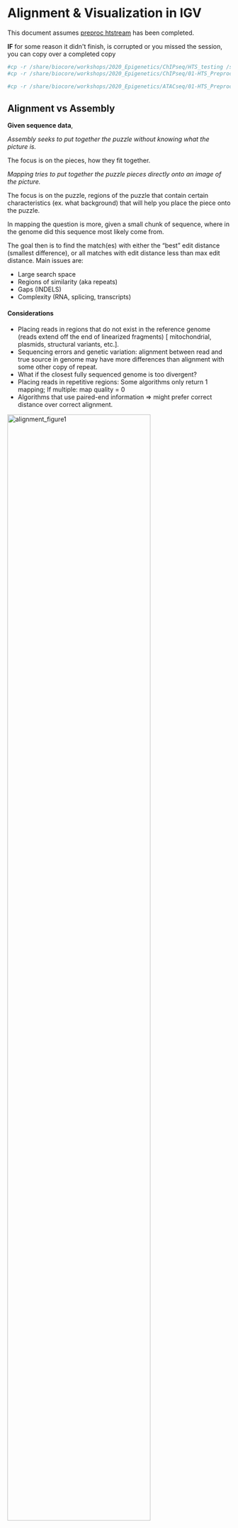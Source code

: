 # Alignment & Visualization in IGV

This document assumes [preproc htstream](./01-preproc_htstream.md) has been completed.

**IF** for some reason it didn't finish, is corrupted or you missed the session, you can copy over a completed copy

```bash
#cp -r /share/biocore/workshops/2020_Epigenetics/ChIPseq/HTS_testing /share/workshop/epigenetics_workshop/$USER/chipseq_example/.
#cp -r /share/biocore/workshops/2020_Epigenetics/ChIPseq/01-HTS_Preproc /share/workshop/epigenetics_workshop/$USER/chipseq_example/.

#cp -r /share/biocore/workshops/2020_Epigenetics/ATACseq/01-HTS_Preproc /share/workshop/epigenetics_workshop/$USER/atacseq_example/.
```

## Alignment vs Assembly

**Given sequence data**,

_Assembly seeks to put together the puzzle without knowing what the picture is._

The focus is on the pieces, how they fit together.

_Mapping tries to put together the puzzle pieces directly onto an image of the picture._

The focus is on the puzzle, regions of the puzzle that contain certain characteristics (ex. what background) that will help you place the piece onto the puzzle.  

In mapping the question is more, given a small chunk of sequence, where in the genome did this sequence most likely come from.

The goal then is to find the match(es) with either the “best” edit distance (smallest difference), or all matches with edit distance less than max edit distance. Main issues are:

* Large search space
* Regions of similarity (aka repeats)
* Gaps (INDELS)
* Complexity (RNA, splicing, transcripts)

#### Considerations
* Placing reads in regions that do not exist in the reference genome (reads extend off the end of linearized fragments) [ mitochondrial, plasmids, structural variants, etc.].
* Sequencing errors and genetic variation: alignment between read and true source in genome may have more differences than alignment with some other copy of repeat.
* What if the closest fully sequenced genome is too divergent?
* Placing reads in repetitive regions: Some algorithms only return 1 mapping; If multiple: map quality = 0
* Algorithms that use paired-end information => might prefer correct distance over correct alignment.

<img src="alignment_figures/alignment_figure1.png" alt="alignment_figure1" width="80%"/>

### Aligners
Many [alignment algorithms](https://en.wikipedia.org/wiki/List_of_sequence_alignment_software
) to choose from. Examples include:
* Spliced Aligners for RNA
  * STAR
  * HiSAT2 (formerly Tophat [Bowtie2])
  * GMAP/GSNAP
  * SOAPsplice
  * MapSplice
* Aligners that can ’clip’
  * bwa-mem
  * Bowtie2 in local mode

### Genome and Genome Annotation

Genome sequence fasta files and annotation (gff, gtf) files go together! These should be identified at the beginning of analysis.

* Genome fasta files should include all primary chromosomes, unplaced sequences and un-localized sequences, as well as any organelles. Should bet contain any contigs that represent patches, or alternative haplotypes.
* If you expect contamination, or the presence of additional sequence/genome, add the sequence(s) to the genome fasta file.
* Annotation file should be GTF (preferred), and should be the most comprehensive you can find.
  * Chromosome names in the GTF must match those in the fasta file (they don’t always do).
  * Star recommends the Genecode annotations for mouse/human

## Counting reads as a proxy for enrichment

The more you can count (and HTS sequencing systems can count a lot) the better the measure of copy number for even rare transcripts in a population.
Many techniques deal with count data (ex. RNAseq). Reads are mapped to a reference genome, transcripts are detected, and the number of reads that map to a transcript (or gene) are counted (more or less).

Technical artifacts should be considered during counting
* Mapping quality
* Map-ability (uniqueness), the read is not ambiguous
* Properly paired reads

### Alignment concepts

* Multimappers:
  * Reads that align equally well to more than one reference location.
  * Generally, multimappers are discounted in most analysis, and are often discounted in counting applications.
  * Note: multimapper “rescue” is available in some.
* Duplicates (We did this with HTStream):
  * Reads or read pairs arising from the same original library fragment, either during library preparation (PCR duplicates).
  * Generally, duplicates can only be detected reliably with paired-end sequencing.
* Clipping and Splicing  
<img src="alignment_figures/alignment_figure3.png" alt="alignment_figure3" width="50%"/>  
* Inner length, insert size, fragment length  
<img src="alignment_figures/alignment_figure4.jpg" alt="alignment_figure4" width="50%"/>  
*From https://www.biostars.org/p/106291/*

## Indexing a Reference sequence

1. First lets make sure we are where we are supposed to be and that the References directory is available.

    ```bash
    cd /share/workshop/epigenetics_workshop/$USER
    mkdir -p References
    ```

Since the references are the same for both projects we'll just create the one directory.

1. To align our data we will need the genome (fasta) and annotation (gtf) for mouse. There are many places to find them, but we are going to get them from the [GENCODE](https://www.gencodegenes.org/mouse/release_M25.html).

    We need to first get the url for the genome and annotation gtf. For most purposes we want to use the PRI (primary) genome chromosome and Basic gene annotation. At the time of this workshop the current version of GENCODE is *25*. You will want to update the scripts to use the current version.

    <img src="alignment_figures/index_figure1.png" alt="index_figure1" width="80%" style="border:5px solid #ADD8E6;"/>

    <img src="alignment_figures/index_figure2.png" alt="index_figure2" width="80%" style="border:5px solid #ADD8E6;"/>

1. Lets take a look at the help docs for BWA and its subcommands as well:

    ```bash
    module load bwa
    bwa
    ```

1. We are going to use an aligner called ['BWA MEM'](https://arxiv.org/abs/1303.3997) to align the data, but first we need to index the genome. Lets pull down the script [map_bwa.slurm](../../software_scripts/scripts/bwa_index.slurm) to index the mouse GENCODE version of the genome.

    ```bash
    wget https://raw.githubusercontent.com/ucdavis-bioinformatics-training/2020-Epigenetics_Workshop/master/software_scripts/scripts/bwa_index.slurm -O bwa_index.slurm
    less bwa_index.slurm
    ```

    <div class="script">#!/bin/bash

    #SBATCH --job-name=bam_index # Job name
    #SBATCH --nodes=1
    #SBATCH --ntasks=8
    #SBATCH --time=120
    #SBATCH --mem=40000 # Memory pool for all cores (see also --mem-per-cpu)
    #SBATCH --partition=production
    #SBATCH --account=epigenetics # cluster account to use for the job
    #SBATCH --reservation=epigenetics-workshop # cluster account reservation
    #SBATCH --output=bwa-index_%A.out # File to which STDOUT will be written
    #SBATCH --error=bwa-index_%A.err # File to which STDERR will be written

    start=`date +%s`
    echo $HOSTNAME

    outpath="References"
    mkdir -p ${outpath}

    cd ${outpath}

    wget ftp://ftp.ebi.ac.uk/pub/databases/gencode/Gencode_mouse/release_M25/GRCm38.primary_assembly.genome.fa.gz -O GRCm38.primary_assembly.genome.fa.gz
    gunzip GRCm38.primary_assembly.genome.fa.gz
    FASTA="GRCm38.primary_assembly.genome.fa"

    wget ftp://ftp.ebi.ac.uk/pub/databases/gencode/Gencode_mouse/release_M25/gencode.vM25.primary_assembly.annotation.gtf.gz -O gencode.vM25.primary_assembly.annotation.gtf.gz
    gunzip gencode.vM25.primary_assembly.annotation.gtf.gz


    module load bwa/0.7.17

    call="bwa index ${FASTA}"

    echo $call
    eval $call

    end=`date +%s`
    runtime=$((end-start))
    echo $runtime
    </div>

    When you are done, type "q" to exit.

    1. The script uses wget to download the FASTA and GTF files from GENCODE using the links you found earlier.
    1. Uncompresses them using gunzip.
    1. Run bwa in mode index.

1. Run BWA indexing when ready.

    ```bash
    sbatch bwa_index.slurm
    ```

    **IF** For the sake of time, or for some reason it didn't finish, is corrupted, or you missed the session, you can **link** over a completed copy.

    ```bash
    #ln -s /share/biocore/workshops/2020_Epigenetics/Reference/GRCm38.primary_assembly.genome.fa* /share/workshop/epigenetics_workshop/$USER/References/.
    ```

## Alignments

1. We are now ready to try an alignment on our small test dataset:

    ```bash
    cd /share/workshop/epigenetics_workshop/$USER/chipseq_example/HTS_testing
    ```

    and let's run BWA (via srun) on the pair of streamed test files we created earlier:

    ```bash
    srun --time=15:00:00 -n 8 --mem=32g --reservation=epigenetics-workshop --account=epigenetics --pty /bin/bash
    ```

    Once you've been given an interactive session we can run BWA. You can ignore the two warnings/errors and you know your on a cluster node because your server will change. Here you see I'm on tadpole, then after the srun command is successful, I am now on drove-13.

    <div class="output">msettles@tadpole:/share/workshop/msettles/chipseq_example/> HTS_testing$ srun --time=15:00:00 -n 8 --mem=32g --reservation=epigenetics-workshop --account=epigenetics --pty /bin/bash
    srun: job 29372920 queued and waiting for resources
    srun: job 29372920 has been allocated resources
    groups: cannot find name for group ID 2020
    bash: /home/msettles/.bashrc: Permission denied
    msettles@drove-13:/share/workshop/msettles/chipseq_example/> HTS_testing$
    </div>

1. Then run the bwa commands

    ```bash
    module load bwa
    bwa mem -t 8 \
       ../../References/GRCm38.primary_assembly.genome.fa \
       JLDY037E.streamed_R1.fastq.gz \
       JLDY037E.streamed_R2.fastq.gz
    ```

    In the command, we are telling bwa to count reads using the genome referencde and input file pair.

    You'll notice the program output the result to *stdout* this is nice because we can add additional processing afterwards, like sorting with samtools. But first lets take a look at the [sam/bam](../filetypes) format.

    ```bash
    module load samtools
    bwa mem -t 8 \
       ../../References/GRCm38.primary_assembly.genome.fa \
       JLDY037E.streamed_R1.fastq.gz \
       JLDY037E.streamed_R2.fastq.gz | samtools sort -o JLDY037E.streamed.bam -
    ```

    In the directory there should now be a file JLDY037E.streamed.bam that is your alignment in bam format.

    Once finished please 'exit' the srun session. You'll know you were successful when your back on tadpole

    <div class="output">msettles@drove-13:/share/workshop/msettles/chipseq_example/HTS_testing$ exit
    exit
    msettles@tadpole:/share/workshop/msettles/chipseq_example/HTS_testing$
    </div>

###  Now let's take a look at an alignment in IGV.

1.  We first need to index the bam file, will use 'samtools' for this step, which is a program to manipulate SAM/BAM files. Take a look at the options for samtools and 'samtools index'.

    ```bash
    module load samtools
    samtools
    samtools index
    ```

    We need to index the BAM file:

    ```bash
    cd /share/workshop/epigenetics_workshop/$USER/chipseq_example/HTS_testing
    samtools index JLDY037E.streamed.bam
    ```

    **IF** for some reason it didn't finish, is corrupted or you missed the session, you can copy over a completed copy

    ```bash
    #cp -r /share/biocore/workshops/2020_Epigenetics/ChIPseq/HTS_testing/JLDY037E.streamed.bam /share/workshop/epigenetics_workshop/$USER/chipseq_example/HTS_testing/.
    ```

2. Transfer JLDY037E.streamed.bam and JLDY037E.streamed.bam.bai (the index file) to your computer using scp or winSCP, or copy/paste from cat [sometimes doesn't work].

    In a new shell session on my laptop. **NOT logged into tadpole**. Replace [your_username] with your username
    ```bash
    mkdir -p ~/epigenetics_workshop
    cd ~/epigenetics_workshop
    scp [your_username]@tadpole.genomecenter.ucdavis.edu:/share/workshop/epigenetics_workshop/[your_username]/chipseq_example/HTS_testing/JLDY037E.streamed.bam* .
    ```

1. Now we are ready to use IGV.

    Go to the [IGV page at the Broad Institute](http://software.broadinstitute.org/software/igv/).

    <img src="alignment_figures/index_igv1.png" alt="index_igv1" width="80%" style="border:5px solid #ADD8E6;"/>

    And then navigate to the download page, [IGV download](http://software.broadinstitute.org/software/igv/download)

    <img src="alignment_figures/index_igv2.png" alt="index_igv2" width="80%" style="border:5px solid #ADD8E6;"/>

    Here you can download IGV for your respective platform (Window, Mac OSX, Linux), but we are going to use the web application they supply, [IGV web app](https://igv.org/app).

    <img src="alignment_figures/index_igv3.png" alt="index_igv3" width="80%" style="border:5px solid #ADD8E6;"/>

1. The first thing we want to do is load the Human genome. Click on "Genomes" in the menu and choose "Human (GRCm38/mm10)".

    <img src="alignment_figures/index_igv4.png" alt="index_igv4" width="80%" style="border:5px solid #ADD8E6;"/>

1. Now let's load the alignment bam and index files. Click on "Tracks" and choose "Local File ...".

    <img src="alignment_figures/index_igv5.png" alt="index_igv5" width="80%" style="border:5px solid #ADD8E6;"/>

    Navigate to where you transferred the bam and index file and select them **both**.

    <img src="alignment_figures/index_igv6.png" alt="index_igv6" width="80%" style="border:5px solid #ADD8E6;"/>

    Now your alignment is loaded. Any loaded bam file aligned to a genome is called a "track".

    <img src="alignment_figures/index_igv7.png" alt="index_igv7" width="80%" style="border:5px solid #ADD8E6;"/>

1. Lets take a look at the alignment associated with the region __chr2:98,660,694-98,664,771__. If you don't see any reads, this likely means your in the wrong genome, double check that it says **mm10** in the top left.

    <img src="alignment_figures/index_igv8.png" alt="index_igv8" width="80%" style="border:5px solid #ADD8E6;"/>

    <img src="alignment_figures/index_igv9.png" alt="index_igv9" width="80%" style="border:5px solid #ADD8E6;"/>

    You can zoom in by clicking on the plus sign (top right) or zoom out by clicking the negative sign. You also may have to move around by clicking and dragging in the BAM track window.

    You can also zoom in by clicking and dragging across the number line at the top. That section will highlight, and when you release the button, it will zoom into that section. Play around with IGV for a few minutes, check out the different settings. You can use IGV to visualize and validate your expectations in your alignments.


## Running BWA on the ChIP experiment

1. We can now run BWA across all samples on the real data using a SLURM script, [map_bwa.slurm](../../software_scripts/scripts/map_bwa.slurm), that we should take a look at now.

    ```bash
    cd /share/workshop/epigenetics_workshop/$USER/chipseq_example  # We'll run this from the main directory
    wget https://raw.githubusercontent.com/ucdavis-bioinformatics-training/2020-Epigenetics_Workshop/master/software_scripts/scripts/map_bwa.slurm -O map_bwa.slurm
    less map_bwa.slurm
    ```

    <div class="script">#!/bin/bash
    #
    #SBATCH --job-name=map_bwa # Job name
    #SBATCH --nodes=1
    #SBATCH --ntasks=20 # Number of cores
    #SBATCH --mem=16000 # Memory pool for all cores (see also --mem-per-cpu)
    #SBATCH --time=1-00
    #SBATCH --array=1-12
    #SBATCH --partition=production # Partition to submit to
    #SBATCH --output=slurm_out/map_hts_bwa-%A_%a.out # File to which STDOUT will be written
    #SBATCH --error=slurm_out/map_hts_bwa-%A_%a.err # File to which STDERR will be written
    #SBATCH --mail-type=ALL # Type of email notification- BEGIN,END,FAIL,ALL
    #SBATCH --mail-user=myemail@email.com # Email to which notifications will be sent

    start=`date +%s`
    echo $HOSTNAME
    echo "My SLURM_ARRAY_TASK_ID: " $SLURM_ARRAY_TASK_ID

    inpath=01-HTS_Preproc
    sample=`sed "${SLURM_ARRAY_TASK_ID}q;d" samples.txt | awk -F '\t'  '{print $1}'`
    r1=${inpath}/${sample}/${sample}*_R1*.fastq.gz
    r2=${inpath}/${sample}/${sample}*_R2*.fastq.gz

    outpath='02-BWA'
    [[ -d ${outpath} ]] || mkdir ${outpath}
    [[ -d ${outpath}/${sample} ]] || mkdir ${outpath}/${sample}

    echo "SAMPLE: ${sample}"

    THREADS=${SLURM_NTASKS}
    MEM=$(expr ${SLURM_MEM_PER_NODE} / 1024)
    MAPTHREADS=$(expr ${THREADS} - 6)
    SORTTHREADS=$(expr ${THREADS} - ${MAPTHREADS})

    #THREADS=20
    #MAPTHREADS=14
    #SORTTHREADS=6
    #MEM=48

    module load bwa/0.7.17
    module load samtools/1.9

    output=${outpath}/${sample}/${sample}_bwa.bam
    mapfasta=../References/GRCm38.primary_assembly.genome.fa

    call="bwa mem -t ${MAPTHREADS} \
     -R '@RG\tID:${sample}\tSM:${new_id}\tPL:ILLUMINA\tDS:Paired' \
     ${mapfasta} ${r1} ${r2} \
     | samtools sort -m 768M --threads ${SORTTHREADS} -o ${output} -"
    echo $call
    eval $call

    call="samtools index -@ ${THREADS} ${output}"
    echo $call
    eval $call

    call="samtools idxstats ${output} > ${output}.idxstats"
    echo $call
    eval $call

    call="samtools flagstat -@ ${THREADS} ${output} > ${output}.flagstat"
    echo $call
    eval $call

    call="samtools stats -@ ${THREADS} ${output} > ${output}.stats"
    echo $call
    eval $call

    end=`date +%s`

    runtime=$((end-start))

    echo $runtime
    </div>

    When you are done, type "q" to exit.

    There are alot of things happening here:
    1.  We first setup the environment.
    1.  Map with BWA piping to samtools sort.
    1.  Then use samtools to:
        1. index
        1. flagstats
        1. idxstats
        1. stats

2. After looking at the script, lets run it.

    ```bash
    sbatch map_bwa.slurm  # moment of truth!
    ```

    We can watch the progress of our task array using the 'squeue' command. Takes about 1:30 hours to process each sample.

    ```sbatch
    squeue -u $USER  # use your username
    ```
3. Now do the same for the ATACseq experiment.

## MultiQC QA/QC Summary of the mapping results.

Finally lets use [MultiQC](https://multiqc.info/) to generate a summary of our output.

```bash
## Run multiqc to collect statistics and create a report:
cd /share/workshop/epigenetics_workshop/$USER/chipseq_example
module load multiqc/htstream.dev0
multiqc -i ChIPseq-mapping-report -o 02-BWA-ChIPseq-report ./02-BWA
```

**Do the same for the ATACseq experiment**

Transfer ChIPseq-mapping-report_multiqc_report.html and ATACseq-mapping-report_multiqc_report.html to your computer and open it in a web browser.

Or in case of emergency, download this copy: [ChIPseq-mapping-report_multiqc_report.html](ChIPseq-mapping-report_multiqc_report.html) and [ATACseq-mapping-report_multiqc_report.html](ATACseq-mapping-report_multiqc_report.html) for the ATACseq




**Questions:**
1. Look at the script `map_bwa.slurm`. What does the `array=1-7` mean, why is it used, and what is the usage of it in the script itself?
2. Look through the files in an output directory and check out what is present and discuss what each of them mean. (for example: `cd /share/workshop/epigenetics_workshop/$USER/chipseq_example/02-BWA/JLDY037E` )
3. Come up with a brief command you might use to check that all of the sample alignments using BWA have a reasonable output and/or did not produce any errors (recall from htstream checks).
4. Open `JLDY037E_bwa.bam.idxstats` in excel (or excel like application), and review. The table that this script creates ("summary_star_alignments.txt") can be pulled to your laptop via 'scp', or WinSCP, etc., and imported into a spreadsheet. Do read counts align according to chromosome size? Discuss ...
5. If time, find some other regions/genes with high alignment count using IGV with your group. Where do they occur relative to genes?
